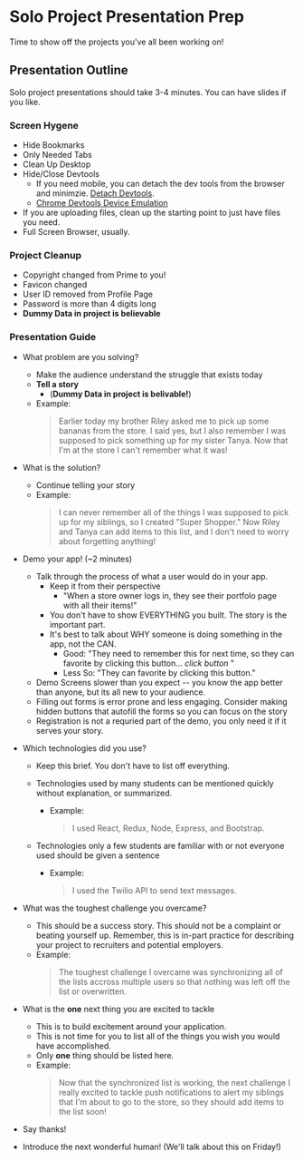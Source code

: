 # Solo Project Presentation Prep

Time to show off the projects you've all been working on!

## Presentation Outline

Solo project presentations should take 3-4 minutes. You can have slides if you like.

### Screen Hygene
- Hide Bookmarks
- Only Needed Tabs
- Clean Up Desktop
- Hide/Close Devtools
    - If you need mobile, you can detach the dev tools from the browser and minimzie. [Detach Devtools](https://developer.chrome.com/docs/devtools/customize/placement/).
    - [Chrome Devtools Device Emulation](https://developer.chrome.com/docs/devtools/device-mode/)
- If you are uploading files, clean up the starting point to just have files you need.
- Full Screen Browser, usually.


### Project Cleanup
- Copyright changed from Prime to you!
- Favicon changed
- User ID removed from Profile Page
- Password is more than 4 digits long
- **Dummy Data in project is believable**


### Presentation Guide

- What problem are you solving?
    - Make the audience understand the struggle that exists today
    - **Tell a story**
      - (**Dummy Data in project is belivable!**)
    - Example:
        > Earlier today my brother Riley asked me to pick up some bananas from the store. I said yes, but I also remember I was supposed to pick something up for my sister Tanya. Now that I'm at the store I can't remember what it was!
- What is the solution?
    - Continue telling your story
    - Example:
        > I can never remember all of the things I was supposed to pick up for my siblings, so I created "Super Shopper." Now Riley and Tanya can add items to this list, and I don't need to worry about forgetting anything!
        
        
- Demo your app! (~2 minutes)
    - Talk through the process of what a user would do in your app. 
        -  Keep it from their perspective
            - "When a store owner logs in, they see their portfolo page with all their items!"
        -  You don't have to show EVERYTHING you built. The story is the important part.
        -  It's best to talk about WHY someone is doing something in the app, not the CAN.
            - Good: "They need to remember this for next time, so they can favorite by clicking this button... *click button* "
            - Less So: "They can favorite by clicking this button."
    - Demo Screens slower than you expect -- you know the app better than anyone, but its all new to your audience.
    - Filling out forms is error prone and less engaging. Consider making hidden buttons that autofill the forms so you can focus on the story
    - Registration is not a requried part of the demo, you only need it if it serves your story.
            
- Which technologies did you use?
    - Keep this brief. You don't have to list off everything.
    - Technologies used by many students can be mentioned quickly without explanation, or summarized.
        - Example:
            > I used React, Redux, Node, Express, and Bootstrap.

    - Technologies only a few students are familiar with or not everyone used should be given a sentence
        - Example:
            > I used the Twilio API to send text messages.
            
- What was the toughest challenge you overcame?
    - This should be a success story. This should not be a complaint or beating yourself up. Remember, this is in-part practice for describing your project to recruiters and potential employers.
    - Example:
        > The toughest challenge I overcame was synchronizing all of the lists accross multiple users so that nothing was left off the list or overwritten.

- What is the **one** next thing you are excited to tackle
    - This is to build excitement around your application.
    - This is not time for you to list all of the things you wish you would have accomplished.
    - Only **one** thing should be listed here.
    - Example:
        > Now that the synchronized list is working, the next challenge I really excited to tackle push notifications to alert my siblings that I'm about to go to the store, so they should add items to the list soon!
        
 - Say thanks!

 - Introduce the next wonderful human! (We'll talk about this on Friday!)
